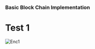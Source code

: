### Basic Block Chain Implementation 

# Test 1
![Enc1](https://github.com/trantorberk/basicblockchain/blob/main/user-data/plot1.png)
